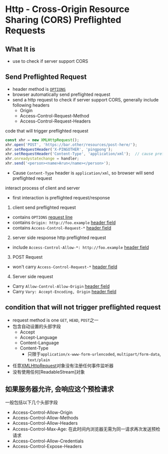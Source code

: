 # Http - Cross-Origin Resource Sharing (CORS) Preflighted Requests

## What It is

- use to check if server support CORS

## Send Preflighted Request

- header method is [`OPTIONS`](http-request-method.md#options)
- browser automatically send preflighted request
- send a http request to check if server support CORS, generally include following headers
  - Origin
  - Access-Control-Request-Method
  - Access-Control-Request-Headers

code that will trigger preflighted request


```js
const xhr = new XMLHttpRequest();
xhr.open('POST', 'https://bar.other/resources/post-here/');
xhr.setRequestHeader('X-PINGOTHER', 'pingpong');
xhr.setRequestHeader('Content-Type', 'application/xml');  // cause preflighted request
xhr.onreadystatechange = handler;
xhr.send('<person><name>Arun</name></person>');
```

- Cause `Content-Type` header is `application/xml`, so browser will send preflighted request

interact process of client and server

- first interaction is preflighted request/response

1. client send preflighted request

- contains `OPTIONS` [request line](http-request-message.md#request-line)
- contains `Origin: http://foo.example` [header field](http-request-header.md)
- contains `Access-Control-Request-*` [header field](http-request-header.md)

2. server side response http preflighted request

- include `Access-Control-Allow-*: http://foo.example` [header field](http-response-message.md#header-lines)

3. POST Request

- won't carry `Access-Control-Request-*` [header field](http-request-header.md)

4. Server side request

- Carry `Allow-Control-Allow-Origin` [header field](http-request-header.md)
- Carry `Vary: Accept-Encoding, Origin` [header field](http-request-header.md) 

## condition that will not trigger preflighted request

- request method is one `GET`, `HEAD`, `POST`之一
- 包含自动设置的头部字段
  - Accept
  - Accept-Language
  - Content-Language
  - Content-Type
    - 只限于`application/x-www-form-urlencoded`, `multipart/form-data`, `text/plain`
- 任意[XMLHttpRequest](javascript-bom-xmlhttprequest.md)对象没有注册任何事件监听器
- 没有使用任何[ReadableStream]对象

## 如果服务器允许, 会响应这个预检请求

一般包括以下几个头部字段

- Access-Control-Allow-Origin
- Access-Control-Allow-Methods
- Access-Control-Allow-Headers
- Access-Control-Max-Age: 在此时间内浏览器无需为同一请求再次发送预检请求
- Access-Control-Allow-Credentials
- Access-Control-Expose-Headers
